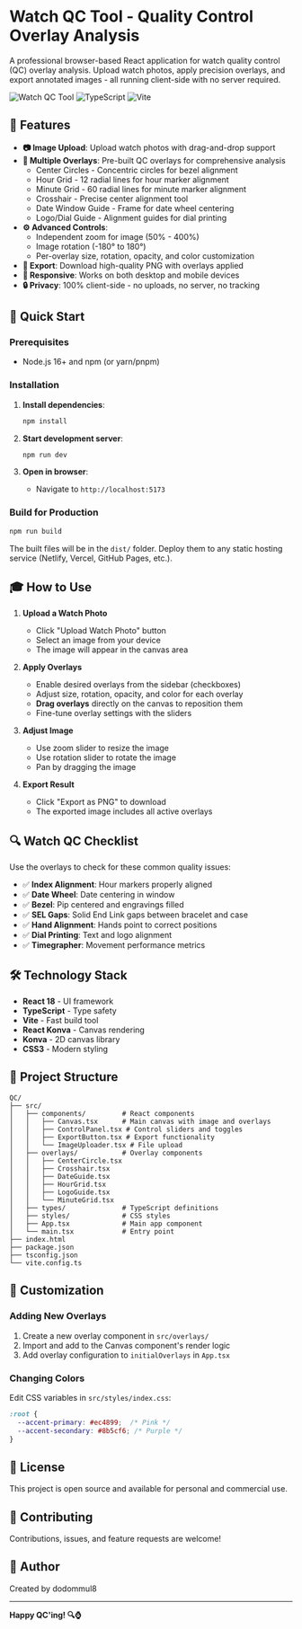 # Watch QC Tool - Quality Control Overlay Analysis

A professional browser-based React application for watch quality control (QC) overlay analysis. Upload watch photos, apply precision overlays, and export annotated images - all running client-side with no server required.

![Watch QC Tool](https://img.shields.io/badge/React-18.2-blue) ![TypeScript](https://img.shields.io/badge/TypeScript-5.3-blue) ![Vite](https://img.shields.io/badge/Vite-5.0-purple)

## 🎯 Features

- **📷 Image Upload**: Upload watch photos with drag-and-drop support
- **🎨 Multiple Overlays**: Pre-built QC overlays for comprehensive analysis
  - Center Circles - Concentric circles for bezel alignment
  - Hour Grid - 12 radial lines for hour marker alignment
  - Minute Grid - 60 radial lines for minute marker alignment
  - Crosshair - Precise center alignment tool
  - Date Window Guide - Frame for date wheel centering
  - Logo/Dial Guide - Alignment guides for dial printing
- **⚙️ Advanced Controls**:
  - Independent zoom for image (50% - 400%)
  - Image rotation (-180° to 180°)
  - Per-overlay size, rotation, opacity, and color customization
- **💾 Export**: Download high-quality PNG with overlays applied
- **📱 Responsive**: Works on both desktop and mobile devices
- **🔒 Privacy**: 100% client-side - no uploads, no server, no tracking

## 🚀 Quick Start

### Prerequisites

- Node.js 16+ and npm (or yarn/pnpm)

### Installation

1. **Install dependencies**:
   ```bash
   npm install
   ```

2. **Start development server**:
   ```bash
   npm run dev
   ```

3. **Open in browser**:
   - Navigate to `http://localhost:5173`

### Build for Production

```bash
npm run build
```

The built files will be in the `dist/` folder. Deploy them to any static hosting service (Netlify, Vercel, GitHub Pages, etc.).

## 🎓 How to Use

1. **Upload a Watch Photo**
   - Click "Upload Watch Photo" button
   - Select an image from your device
   - The image will appear in the canvas area

2. **Apply Overlays**
   - Enable desired overlays from the sidebar (checkboxes)
   - Adjust size, rotation, opacity, and color for each overlay
   - **Drag overlays** directly on the canvas to reposition them
   - Fine-tune overlay settings with the sliders

3. **Adjust Image**
   - Use zoom slider to resize the image
   - Use rotation slider to rotate the image
   - Pan by dragging the image

4. **Export Result**
   - Click "Export as PNG" to download
   - The exported image includes all active overlays

## 🔍 Watch QC Checklist

Use the overlays to check for these common quality issues:

- ✅ **Index Alignment**: Hour markers properly aligned
- ✅ **Date Wheel**: Date centering in window
- ✅ **Bezel**: Pip centered and engravings filled
- ✅ **SEL Gaps**: Solid End Link gaps between bracelet and case
- ✅ **Hand Alignment**: Hands point to correct positions
- ✅ **Dial Printing**: Text and logo alignment
- ✅ **Timegrapher**: Movement performance metrics

## 🛠️ Technology Stack

- **React 18** - UI framework
- **TypeScript** - Type safety
- **Vite** - Fast build tool
- **React Konva** - Canvas rendering
- **Konva** - 2D canvas library
- **CSS3** - Modern styling

## 📁 Project Structure

```
QC/
├── src/
│   ├── components/         # React components
│   │   ├── Canvas.tsx      # Main canvas with image and overlays
│   │   ├── ControlPanel.tsx # Control sliders and toggles
│   │   ├── ExportButton.tsx # Export functionality
│   │   └── ImageUploader.tsx # File upload
│   ├── overlays/           # Overlay components
│   │   ├── CenterCircle.tsx
│   │   ├── Crosshair.tsx
│   │   ├── DateGuide.tsx
│   │   ├── HourGrid.tsx
│   │   ├── LogoGuide.tsx
│   │   └── MinuteGrid.tsx
│   ├── types/              # TypeScript definitions
│   ├── styles/             # CSS styles
│   ├── App.tsx             # Main app component
│   └── main.tsx            # Entry point
├── index.html
├── package.json
├── tsconfig.json
└── vite.config.ts
```

## 🎨 Customization

### Adding New Overlays

1. Create a new overlay component in `src/overlays/`
2. Import and add to the Canvas component's render logic
3. Add overlay configuration to `initialOverlays` in `App.tsx`

### Changing Colors

Edit CSS variables in `src/styles/index.css`:
```css
:root {
  --accent-primary: #ec4899;  /* Pink */
  --accent-secondary: #8b5cf6; /* Purple */
}
```

## 📝 License

This project is open source and available for personal and commercial use.

## 🤝 Contributing

Contributions, issues, and feature requests are welcome!

## 👤 Author

Created by dodommul8

---

**Happy QC'ing! 🔍⌚**

